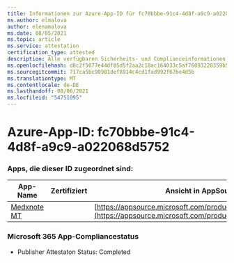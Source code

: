```yaml
---
title: Informationen zur Azure-App-ID für fc70bbbe-91c4-4d8f-a9c9-a022068d5752
ms.author: elmalova
author: elenamalova
ms.date: 08/05/2021
ms.topic: article
ms.service: attestation
certification_type: attested
description: Alle verfügbaren Sicherheits- und Complianceinformationen für fc70bbbe-91c4-4d8f-a9c9-a022068d5752.
ms.openlocfilehash: d8c2f5077e44df05d5f2aa2c18ac164033c5af76093220359b51d417682ef2f0
ms.sourcegitcommit: 717ca5bc90981def8914c4cd1fad992f67be4d5b
ms.translationtype: MT
ms.contentlocale: de-DE
ms.lasthandoff: 08/06/2021
ms.locfileid: "54751095"
---
```

# <a name="azure-app-id-fc70bbbe-91c4-4d8f-a9c9-a022068d5752"></a>Azure-App-ID: fc70bbbe-91c4-4d8f-a9c9-a022068d5752


### <a name="apps-associated-with-this-id"></a>Apps, die dieser ID zugeordnet sind:
| **App-Name** | **Zertifiziert** | **Ansicht in AppSource** |
|--------------|---------------|-----------------------|
| [Medxnote MT](https://docs.microsoft.com/microsoft-365-app-certification/forward/WA200001823) |  | [https://appsource.microsoft.com/product/office/WA200001823](https://appsource.microsoft.com/product/office/WA200001823) |

### <a name="microsoft-365-app-compliance-status"></a>Microsoft 365 App-Compliancestatus
- Publisher Attestaton Status: Completed
